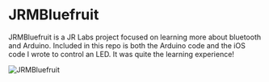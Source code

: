 # JRMBluefruit

JRMBluefruit is a JR Labs project focused on learning more about bluetooth and Arduino. Included in this repo is both the Arduino code and the iOS code I wrote to control an LED. It was quite the learning experience!

![JRMBluefruit](http://i.imgur.com/wLB3xVa.gif)
